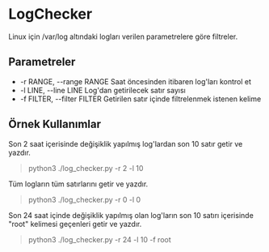 # LogChecker
Linux için /var/log altındaki logları verilen parametrelere göre filtreler.

  ## Parametreler
 * -r RANGE, --range RANGE Saat öncesinden itibaren log'ları kontrol et
 * -l LINE, --line LINE  Log'dan getirilecek satır sayısı
 * -f FILTER, --filter FILTER  Getirilen satır içinde filtrelenmek istenen kelime

## Örnek Kullanımlar

Son 2 saat içerisinde değişiklik yapılmış log'lardan son 10 satır getir ve yazdır.

> python3 ./log_checker.py -r 2 -l 10 

Tüm logların tüm satırlarını getir ve yazdır.

> python3 ./log_checker.py -r 0 -l 0

Son 24 saat içinde değişiklik yapılmış olan log'ların son 10 satırı içerisinde "root" kelimesi geçenleri getir ve yazdır.

> python3 ./log_checker.py -r 24 -l 10 -f root 

